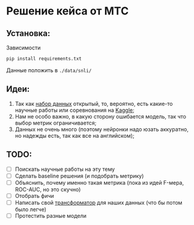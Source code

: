 # Решение кейса от МТС
## Установка:
Зависимости
```python
pip install requirements.txt
```
Данные положить в ``./data/snli/``
## Идеи:
1) Так как [набор данных](https://nlp.stanford.edu/projects/snli/) открытый, то, вероятно, есть какие-то научные работы или соревнования на [Kaggle](https://kaggle.com/);
2) Нам не особо важно, в какую сторону ошибается модель, так что выбор метрик ограничивается;
3) Данных не очень много (поэтому нейронки надо юзать аккуратно, но надежды есть, так как все на английском);

## TODO:
- [ ] Поискать научные работы на эту тему
- [ ] Сделать baseline решения (и подобрать метрику)
- [ ] Объяснить, почему именно такая метрика (пока из идей F-мера, ROC-AUC, но это скучно)
- [ ] Отобрать фичи
- [ ] Написать свой [трансформатор](https://scikit-learn.org/stable/modules/preprocessing.html#custom-transformers) для наших данных (что бы потом было легче)
- [ ] Протестить разные модели
